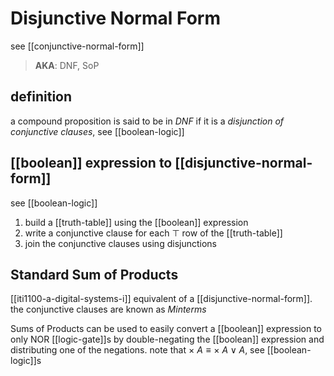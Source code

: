 # Disjunctive Normal Form

see [[conjunctive-normal-form]]

> **AKA**: DNF, SoP

## definition

a compound proposition is said to be in _DNF_ if it is a _disjunction of conjunctive clauses_, see [[boolean-logic]]

## [[boolean]] expression to [[disjunctive-normal-form]]

see [[boolean-logic]]

1. build a [[truth-table]] using the [[boolean]] expression
2. write a conjunctive clause for each $\top$ row of the [[truth-table]]
3. join the conjunctive clauses using disjunctions

## Standard Sum of Products

[[iti1100-a-digital-systems-i]] equivalent of a [[disjunctive-normal-form]]. the conjunctive clauses are known as _Minterms_

Sums of Products can be used to easily convert a [[boolean]] expression to only NOR [[logic-gate]]s by double-negating the [[boolean]] expression and distributing one of the negations. note that $\times\ A \equiv \times\ A \lor A$, see [[boolean-logic]]s
